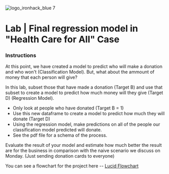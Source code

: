 ![logo_ironhack_blue 7](https://user-images.githubusercontent.com/23629340/40541063-a07a0a8a-601a-11e8-91b5-2f13e4e6b441.png)

# Lab | Final regression model in "Health Care for All" Case

### Instructions

At this point, we have created a model to predict who will make a donation and who won't (Classification Model). But, what about the ammount of money that each person will give?

In this lab, subset those that have made a donation (Target B) and use that subset to create a model to predict how much money will they give (Target D) (Regression Model).

- Only look at people who have donated (Target B = 1)
- Use this new dataframe to create a model to predict how much they will donate (Target D)
- Using the regression model, make predictions on all of the people our classification model predicted will donate.
- See the pdf file for a schema of the process.

Evaluate the result of your model and estimate how much better the result are for the business in comparison with the naive scenario we discuss on Monday. (Just sending donation cards to everyone)

You can see a flowchart for the project here --  [Lucid Flowchart](https://lucid.app/lucidchart/dd701870-3d4e-45c3-b49c-01976181ae06/edit?viewport_loc=-15%2C-25%2C2150%2C1048%2C0_0&invitationId=inv_089ae862-550b-4e82-a606-a8122f39d2f2)

